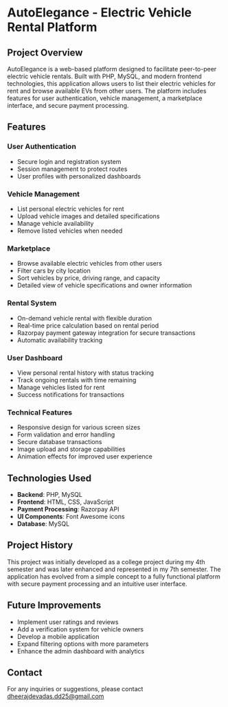 # AutoElegance - Electric Vehicle Rental Platform

## Project Overview
AutoElegance is a web-based platform designed to facilitate peer-to-peer electric vehicle rentals. Built with PHP, MySQL, and modern frontend technologies, this application allows users to list their electric vehicles for rent and browse available EVs from other users. The platform includes features for user authentication, vehicle management, a marketplace interface, and secure payment processing.

## Features

### User Authentication
- Secure login and registration system
- Session management to protect routes
- User profiles with personalized dashboards

### Vehicle Management
- List personal electric vehicles for rent
- Upload vehicle images and detailed specifications
- Manage vehicle availability
- Remove listed vehicles when needed

### Marketplace
- Browse available electric vehicles from other users
- Filter cars by city location
- Sort vehicles by price, driving range, and capacity
- Detailed view of vehicle specifications and owner information

### Rental System
- On-demand vehicle rental with flexible duration
- Real-time price calculation based on rental period
- Razorpay payment gateway integration for secure transactions
- Automatic availability tracking

### User Dashboard
- View personal rental history with status tracking
- Track ongoing rentals with time remaining
- Manage vehicles listed for rent
- Success notifications for transactions

### Technical Features
- Responsive design for various screen sizes
- Form validation and error handling
- Secure database transactions
- Image upload and storage capabilities
- Animation effects for improved user experience

## Technologies Used
- **Backend**: PHP, MySQL
- **Frontend**: HTML, CSS, JavaScript
- **Payment Processing**: Razorpay API
- **UI Components**: Font Awesome icons
- **Database**: MySQL

## Project History
This project was initially developed as a college project during my 4th semester and was later enhanced and represented in my 7th semester. The application has evolved from a simple concept to a fully functional platform with secure payment processing and an intuitive user interface.

## Future Improvements
- Implement user ratings and reviews
- Add a verification system for vehicle owners
- Develop a mobile application
- Expand filtering options with more parameters
- Enhance the admin dashboard with analytics

## Contact
For any inquiries or suggestions, please contact dheerajdevadas.dd25@gmail.com
